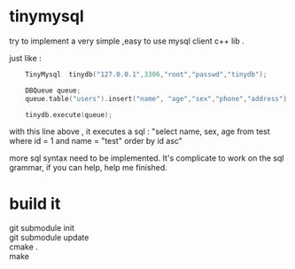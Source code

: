 # tinymysql


try to implement a very simple ,easy to use mysql client c++ lib . 


just like : 


```cpp
	TinyMysql  tinydb("127.0.0.1",3306,"root","passwd","tinydb"); 

	DBQueue queue; 
	queue.table("users").insert("name", "age","sex","phone","address").values( name.c_str() ,20+i,1,"18930878762","shanghai"); 

	tinydb.execute(queue); 
```

with this line above , it executes  a sql : 
"select  name,  sex,  age  from test where   id  = 1   and name = "test"  order by id asc" 


more sql syntax need to be implemented.  It's complicate to work on the sql grammar, if you can help, help me finished. 








# build it 

git submodule init   <br> 
git submodule update   <br> 
cmake .   <br> 
make   <br>

